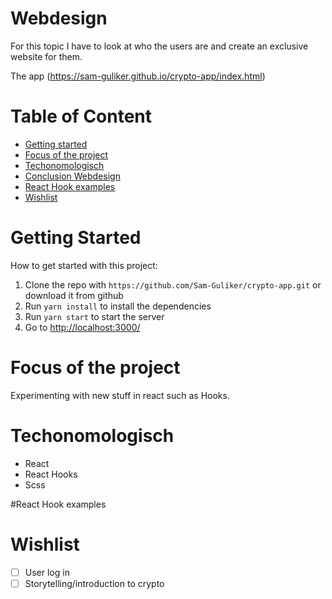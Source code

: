 # Webdesign
For this topic I have to look at who the users are and create an exclusive website for them.

The app (https://sam-guliker.github.io/crypto-app/index.html)

# Table of Content
* [Getting started](#getting-started)
* [Focus of the project](#focus-of-the-project)
* [Techonomologisch](#techonomologisch)
* [Conclusion Webdesign](#conculsion-webdesign)
* [React Hook examples](#react-hook-examples)
* [Wishlist](#Wishlist)

# Getting Started
How to get started with this project:
1.  Clone the repo with `https://github.com/Sam-Guliker/crypto-app.git` or download it from github
2.  Run `yarn install`  to install the dependencies
3.  Run `yarn start` to start the server
4.  Go to [http://localhost:3000/](http://localhost:3000/)

# Focus of the project
Experimenting with new stuff in react such as Hooks.

# Techonomologisch
- React
- React Hooks
- Scss

#React Hook examples

# Wishlist
- [ ] User log in
- [ ] Storytelling/introduction to crypto
